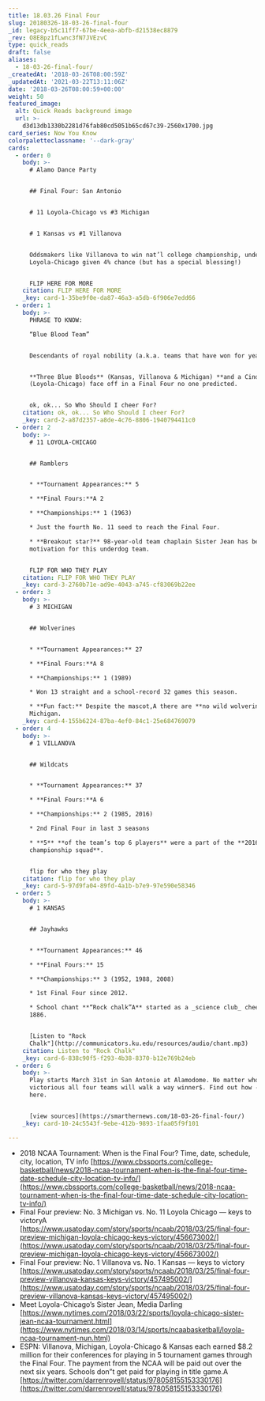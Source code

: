 ```yaml
---
title: 18.03.26 Final Four
slug: 20180326-18-03-26-final-four
_id: legacy-b5c11ff7-67be-4eea-abfb-d21538ec8879
_rev: O8E8pz1fLwnc3fN7JVEzvC
type: quick_reads
draft: false
aliases:
  - 18-03-26-final-four/
_createdAt: '2018-03-26T08:00:59Z'
_updatedAt: '2021-03-22T13:11:06Z'
date: '2018-03-26T08:00:59+00:00'
weight: 50
featured_image:
  alt: Quick Reads background image
  url: >-
    d3d13db1330b2281d76fab80cd5051b65cd67c39-2560x1700.jpg
card_series: Now You Know
colorpaletteclassname: '--dark-gray'
cards:
  - order: 0
    body: >-
      # Alamo Dance Party


      ## Final Four: San Antonio


      # 11 Loyola-Chicago vs #3 Michigan


      # 1 Kansas vs #1 Villanova


      Oddsmakers like Villanova to win nat’l college championship, underdog
      Loyola-Chicago given 4% chance (but has a special blessing!)


      FLIP HERE FOR MORE
    citation: FLIP HERE FOR MORE
    _key: card-1-35be9f0e-da87-46a3-a5db-6f906e7edd66
  - order: 1
    body: >-
      PHRASE TO KNOW:  

      “Blue Blood Team”


      Descendants of royal nobility (a.k.a. teams that have won for years).


      **Three Blue Bloods** (Kansas, Villanova & Michigan) **and a Cinderella**
      (Loyola-Chicago) face off in a Final Four no one predicted.


      ok, ok... So Who Should I cheer For?
    citation: ok, ok... So Who Should I cheer For?
    _key: card-2-a87d2357-a8de-4c76-8806-1940794411c0
  - order: 2
    body: >-
      # 11 LOYOLA-CHICAGO


      ## Ramblers


      * **Tournament Appearances:** 5

      * **Final Fours:**A 2

      * **Championships:** 1 (1963)

      * Just the fourth No. 11 seed to reach the Final Four.

      * **Breakout star?** 98-year-old team chaplain Sister Jean has been the
      motivation for this underdog team.


      FLIP FOR WHO THEY PLAY
    citation: FLIP FOR WHO THEY PLAY
    _key: card-3-2760b71e-ad9e-4043-a745-cf83069b22ee
  - order: 3
    body: >-
      # 3 MICHIGAN


      ## Wolverines


      * **Tournament Appearances:** 27

      * **Final Fours:**A 8

      * **Championships:** 1 (1989)

      * Won 13 straight and a school-record 32 games this season.

      * **Fun fact:** Despite the mascot,A there are **no wild wolverines** in
      Michigan.
    _key: card-4-155b6224-87ba-4ef0-84c1-25e684769079
  - order: 4
    body: >-
      # 1 VILLANOVA


      ## Wildcats


      * **Tournament Appearances:** 37

      * **Final Fours:**A 6

      * **Championships:** 2 (1985, 2016)

      * 2nd Final Four in last 3 seasons

      * **5** **of the team’s top 6 players** were a part of the **2016 national
      championship squad**.


      flip for who they play
    citation: flip for who they play
    _key: card-5-97d9fa04-89fd-4a1b-b7e9-97e590e58346
  - order: 5
    body: >-
      # 1 KANSAS


      ## Jayhawks


      * **Tournament Appearances:** 46

      * **Final Fours:** 15

      * **Championships:** 3 (1952, 1988, 2008)

      * 1st Final Four since 2012.

      * School chant **“Rock chalk”A** started as a _science club_ cheer in
      1886.


      [Listen to "Rock
      Chalk"](http://communicators.ku.edu/resources/audio/chant.mp3)
    citation: Listen to "Rock Chalk"
    _key: card-6-838c90f5-f293-4b38-8370-b12e769b24eb
  - order: 6
    body: >-
      Play starts March 31st in San Antonio at Alamodome. No matter who is
      victorious all four teams will walk a way winner$. Find out how -- click
      here.


      [view sources](https://smarthernews.com/18-03-26-final-four/)
    _key: card-10-24c5543f-9ebe-412b-9893-1faa05f9f101

---
```

* 2018 NCAA Tournament: When is the Final Four? Time, date, schedule, city, location, TV info [https://www.cbssports.com/college-basketball/news/2018-ncaa-tournament-when-is-the-final-four-time-date-schedule-city-location-tv-info/](https://www.cbssports.com/college-basketball/news/2018-ncaa-tournament-when-is-the-final-four-time-date-schedule-city-location-tv-info/)
* Final Four preview: No. 3 Michigan vs. No. 11 Loyola Chicago — keys to victoryA [https://www.usatoday.com/story/sports/ncaab/2018/03/25/final-four-preview-michigan-loyola-chicago-keys-victory/456673002/](https://www.usatoday.com/story/sports/ncaab/2018/03/25/final-four-preview-michigan-loyola-chicago-keys-victory/456673002/)
* Final Four preview: No. 1 Villanova vs. No. 1 Kansas — keys to victory [https://www.usatoday.com/story/sports/ncaab/2018/03/25/final-four-preview-villanova-kansas-keys-victory/457495002/](https://www.usatoday.com/story/sports/ncaab/2018/03/25/final-four-preview-villanova-kansas-keys-victory/457495002/)
* Meet Loyola-Chicago’s Sister Jean, Media Darling  
[https://www.nytimes.com/2018/03/22/sports/loyola-chicago-sister-jean-ncaa-tournament.html](https://www.nytimes.com/2018/03/14/sports/ncaabasketball/loyola-ncaa-tournament-nun.html)
* ESPN: Villanova, Michigan, Loyola-Chicago & Kansas each earned $8.2 million for their conferences for playing in 5 tournament games through the Final Four. The payment from the NCAA will be paid out over the next six years. Schools don”t get paid for playing in title game.A [https://twitter.com/darrenrovell/status/978058155153330176](https://twitter.com/darrenrovell/status/978058155153330176)